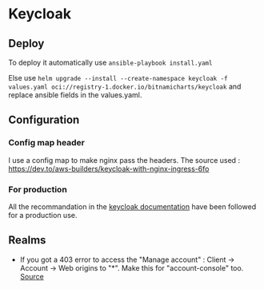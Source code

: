 # Keycloak

## Deploy
To deploy it automatically use `ansible-playbook install.yaml`

Else use `helm upgrade --install --create-namespace keycloak -f values.yaml oci://registry-1.docker.io/bitnamicharts/keycloak` and replace ansible fields in the values.yaml.

## Configuration
### Config map header
I use a config map to make nginx pass the headers.
The source used : https://dev.to/aws-builders/keycloak-with-nginx-ingress-6fo

### For production
All the recommandation in the [keycloak documentation](https://www.keycloak.org/server/configuration-production) have been followed for a production use.

## Realms
- If you got a 403 error to access the "Manage account" : Client -> Account -> Web origins to "*". Make this for "account-console" too. [Source](https://github.com/keycloak/keycloak/issues/34780)